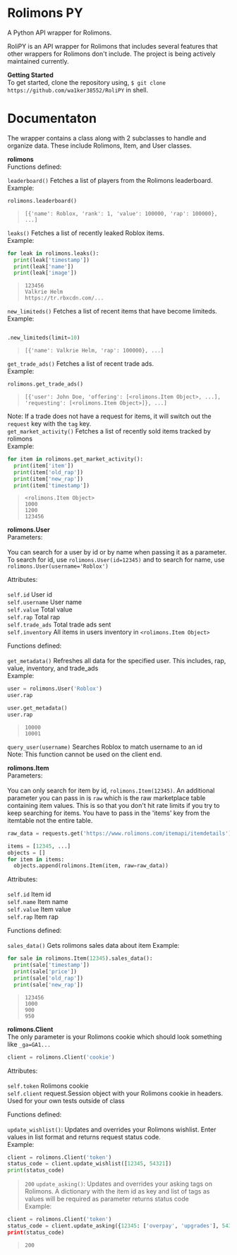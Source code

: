 # Rolimons PY
A Python API wrapper for Rolimons.

RoliPY is an API wrapper for Rolimons that includes several features that other wrappers for Rolimons don't include. The project is being actively maintained currently.

**Getting Started** <br/>
To get started, clone the repository using, `$ git clone https://github.com/wa1ker38552/RoliPY` in shell.

# Documentaton
The wrapper contains a class along with 2 subclasses to handle and organize data. These include Rolimons, Item, and User classes.

**rolimons** <br/>
Functions defined:

`leaderboard()` Fetches a list of players from the Rolimons leaderboard. <br/>
Example:
```py
rolimons.leaderboard()
```
> `[{'name': Roblox, 'rank': 1, 'value': 100000, 'rap': 100000}, ...]`

`leaks()` Fetches a list of recently leaked Roblox items. <br/>
Example:
```py
for leak in rolimons.leaks():
  print(leak['timestamp'])
  print(leak['name'])
  print(leak['image'])
```
> ```
> 123456
> Valkrie Helm
> https://tr.rbxcdn.com/...
`new_limiteds()` Fetches a list of recent items that have become limiteds. <br/>
Example:
```py

.new_limiteds(limit=10)
```
> `[{'name': Valkrie Helm, 'rap': 100000}, ...]` <br/>

`get_trade_ads()` Fetches a list of recent trade ads. <br/>
Example:
```py
rolimons.get_trade_ads()
```
> `[{'user': John Doe, 'offering': [<rolimons.Item Object>, ...], 'requesting': [<rolimons.Item Object>]}, ...]`

Note: If a trade does not have a request for items, it will switch out the `request` key with the `tag` key. <br/>
`get_market_activity()` Fetches a list of recently sold items tracked by rolimons <br/>
Example:
```py
for item in rolimons.get_market_activity():
  print(item['item'])
  print(item['old_rap'])
  print(item['new_rap'])
  print(item['timestamp'])
```
> ```
> <rolimons.Item Object>
> 1000
> 1200
> 123456

**rolimons.User** <br/>
Parameters: <br/> <br/> 
You can search for a user by id or by name when passing it as a parameter. To search for id, use `rolimons.User(id=12345)` and to search for name, use `rolimons.User(username='Roblox')`

Attributes: <br/> <br/> 
`self.id` User id <br/>
`self.username` User name <br/>
`self.value` Total value <br/>
`self.rap` Total rap <br/>
`self.trade_ads` Total trade ads sent <br/>
`self.inventory` All items in users inventory in `<rolimons.Item Object>` <br/>

Functions defined: <br/> <br/> 
`get_metadata()` Refreshes all data for the specified user. This includes, rap, value, inventory, and trade_ads <br/>
Example:
```py
user = rolimons.User('Roblox')
user.rap

user.get_metadata()
user.rap
```
> ```
> 10000
> 10001

`query_user(username)` Searches Roblox to match username to an id <br/>
Note: This function cannot be used on the client end.

**rolimons.Item** <br/>
Parameters: <br/> <br/> 
You can only search for item by id, `rolimons.Item(12345)`. An additional parameter you can pass in is `raw` which is the raw marketplace table containing item values. This is so that you don't hit rate limits if you try to keep searching for items. You have to pass in the 'items' key from the itemtable not the entire table.
```py
raw_data = requests.get('https://www.rolimons.com/itemapi/itemdetails').json()['items']

items = [12345, ...]
objects = []
for item in items:
  objects.append(rolimons.Item(item, raw=raw_data))
 ```

Attributes: <br/> <br/>
`self.id` Item id <br/>
`self.name` Item name <br/>
`self.value` Item value <br/>
`self.rap` Item rap <br/>

Functions defined: <br/> <br/> 
`sales_data()` Gets rolimons sales data about item
Example:
```py
for sale in rolimons.Item(12345).sales_data():
  print(sale['timestamp'])
  print(sale['price'])
  print(sale['old_rap'])
  print(sale['new_rap'])
```
> ```
> 123456
> 1000
> 900
> 950

**rolimons.Client** <br/>
The only parameter is your Rolimons cookie which should look something like `_ga=GA1...`
```py
client = rolimons.Client('cookie')
```

Attributes: <br/><br/>
`self.token` Rolimons cookie <br/>
`self.client` request.Session object with your Rolimons cookie in headers. Used for your own tests outside of class

Functions defined: <br/><br/>
`update_wishlist()`: Updates and overrides your Rolimons wishlist. Enter values in list format and returns request status code. <br/>
Example:
```py
client = rolimons.Client('token')
status_code = client.update_wishlist([12345, 54321])
print(status_code)
```
> `200`
`update_asking()`: Updates and overrides your asking tags on Rolimons. A dictionary with the item id as key and list of tags as values will be required as parameter returns status code<br/>
Example:
```py
client = rolimons.Client('token')
status_code = client.update_asking({12345: ['overpay', 'upgrades'], 54321': ['nft']})
print(status_code)
```
> `200`
